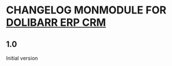 # CHANGELOG MONMODULE FOR <a href="https://www.dolibarr.org">DOLIBARR ERP CRM</a>

## 1.0
Initial version

